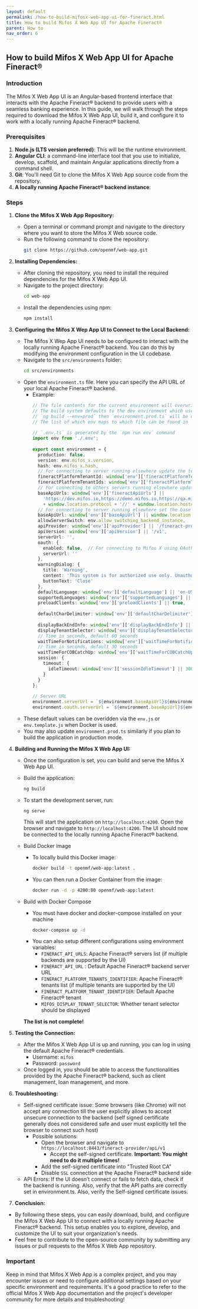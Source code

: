 ```yaml
---
layout: default
permalink: /how-to-build-mifosx-web-app-ui-for-fineract.html
title: How to build Mifos X Web App UI for Apache Fineract®
parent: How to
nav_order: 6
---
```


## How to build Mifos X Web App UI for Apache Fineract®

### Introduction
The Mifos X Web App UI is an Angular-based frontend interface that interacts with the Apache Fineract® backend to provide users with a seamless banking experience. 
In this guide, we will walk through the steps required to download the Mifos X Web App UI, build it, and configure it to work with a locally running Apache Fineract® backend.

### Prerequisites
1. **Node.js (LTS version preferred)**: This will be the runtime environment.
2. **Angular CLI**: a command-line interface tool that you use to initialize, develop, scaffold, and maintain Angular applications directly from a command shell.
3. **Git**: You'll need Git to clone the Mifos X Web App source code from the repository.
4. **A locally running Apache Fineract® backend instance**: 
   
### Steps
1. **Clone the Mifos X Web App Repository:**
   - Open a terminal or command prompt and navigate to the directory where you want to store the Mifos X Web source code.
   - Run the following command to clone the repository:
     ```bash
     git clone https://github.com/openmf/web-app.git
     ```
2. **Installing Dependencies:**
   - After cloning the repository, you need to install the required dependencies for the Mifos X Web App UI.
   - Navigate to the project directory:
     ```bash
     cd web-app
     ```
   - Install the dependencies using npm:
     ```bash
     npm install
     ```
4. **Configuring the Mifos X Wep App UI to Connect to the Local Backend:**
   - The Mifos X Wep App UI needs to be configured to interact with the locally running Apache Fineract® backend. You can do this by modifying the environment configuration in the UI codebase.
   - Navigate to the `src/environments` folder:
     ```bash
     cd src/environments
     ```
   - Open the `environment.ts` file. Here you can specify the API URL of your local Apache Fineract® backend.
     - Example:
       ```typescript
       // The file contents for the current environment will overwrite these during build.
       // The build system defaults to the dev environment which uses `environment.ts`, but if you do
       // `ng build --env=prod` then `environment.prod.ts` will be used instead.
       // The list of which env maps to which file can be found in `.angular-cli.json`.
      
       // `.env.ts` is generated by the `npm run env` command
       import env from './.env';
      
       export const environment = {
         production: false,
         version: env.mifos_x.version,
         hash: env.mifos_x.hash,
         // For connecting to server running elsewhere update the tenant identifier
         fineractPlatformTenantId: window['env']['fineractPlatformTenantId'] || 'default',
         fineractPlatformTenantIds: window['env']['fineractPlatformTenantIds'] || 'default',
         // For connecting to others servers running elsewhere update the base API URL
         baseApiUrls: window['env']['fineractApiUrls'] ||
           'https://dev.mifos.io,https://demo.mifos.io,https://qa.mifos.io,https://staging.mifos.io,https://mobile.mifos.io,https://demo.fineract.dev,https://localhost:8443,'
           + window.location.protocol + '//' + window.location.hostname + ':' + window.location.port,
         // For connecting to server running elsewhere set the base API URL
         baseApiUrl: window['env']['baseApiUrl'] || window.location.protocol + '//' + window.location.hostname + ':' + window.location.port,
         allowServerSwitch: env.allow_switching_backend_instance,
         apiProvider: window['env']['apiProvider'] || '/fineract-provider/api',
         apiVersion: window['env']['apiVersion'] || '/v1',
         serverUrl: '',
         oauth: {
           enabled: false,  // For connecting to Mifos X using OAuth2 Authentication change the value to true
           serverUrl: ''
         },
         warningDialog: {
           title: 'Warning',
           content: 'This system is for authorized use only. Unauthorized access will result in possible legal action. By accessing this system, you acknowledge that you are authorized to do so and that all data stored and processed here is confidential.',
           buttonText: 'Close'
         },
         defaultLanguage: window['env']['defaultLanguage'] || 'en-US',
         supportedLanguages: window['env']['supportedLanguages'] || 'cs-CS,de-DE,en-US,es-MX,fr-FR,it-IT,ko-KO,lt-LT,lv-LV,ne-NE,pt-PT,sw-SW',
         preloadClients: window['env']['preloadClients'] || true,
      
         defaultCharDelimiter: window['env']['defaultCharDelimiter'] || ',',
      
         displayBackEndInfo: window['env']['displayBackEndInfo'] || 'true',
         displayTenantSelector: window['env']['displayTenantSelector'] || 'true',
         // Time in seconds, default 60 seconds
         waitTimeForNotifications: window['env']['waitTimeForNotifications'] || 60,
         // Time in seconds, default 30 seconds
         waitTimeForCOBCatchUp: window['env']['waitTimeForCOBCatchUp'] || 30,
         session: {
           timeout: {
             idleTimeout: window['env']['sessionIdleTimeout'] || 300000, // 5 minutes
           }
         }
       };
      
       // Server URL
       environment.serverUrl = `${environment.baseApiUrl}${environment.apiProvider}${environment.apiVersion}`;
       environment.oauth.serverUrl = `${environment.baseApiUrl}${environment.apiProvider}`;
       ```
    - These default values can be overidden via the `env.js` or `env.template.js` when Docker is used.
    - You may also update `environment.prod.ts` similarly if you plan to build the application in production mode.
5. **Building and Running the Mifos X Web App UI:**
   - Once the configuration is set, you can build and serve the Mifos X Web App UI.
   - Build the application:
     ```bash
     ng build
     ```
   - To start the development server, run:
     ```
     ng serve
     ```
     This will start the application on `http://localhost:4200`.
     Open the browser and navigate to `http://localhost:4200`. The UI should now be connected to the locally running Apache Fineract® backend.
   - Build Docker image
     - To locally build this Docker image: 
       ```bash
       docker build -t openmf/web-app:latest .
       ```
     - You can then run a Docker Container from the image:
       ```bash
       docker run -d -p 4200:80 openmf/web-app:latest
       ```
   - Build with Docker Compose
     - You must have docker and docker-compose installed on your machine
       ```bash
       docker-compose up -d
       ```
     - You can also setup different configurations using environment variables:
       - `FINERACT_API_URLS`: Apache Fineract® servers list (if multiple backends are supported by the UI)
       - `FINERACT_API_URL` : Default Apache Fineract® backend server URL
       - `FINERACT_PLATFORM_TENANTS_IDENTIFIER`: Apache Fineract® tenants list (if multiple tenants are supported by the UI)
       - `FINERACT_PLATFORM_TENANT_IDENTIFIER`: Default Apache Fineract® tenant
       - `MIFOS_DISPLAY_TENANT_SELECTOR`: Whether tenant selector should be displayed

      **The list is not complete!**
6. **Testing the Connection:**
   - After the Mifos X Web App UI is up and running, you can log in using the default Apache Fineract® credentials.
     - Username: `mifos`
     - Password: `password`
   - Once logged in, you should be able to access the functionalities provided by the Apache Fineract® backend, such as client management, loan management, and more.
7. **Troubleshooting:**
   - Self-signed certificate issue: Some browsers (like Chrome) will not accept any connection till the user explicitly allows to accept unsecure connection to the backend (self signed certificate generally does not considered safe and user must explicitly tell the browser to connect such host)
     - Possible solutions:
       - Open the browser and navigate to `https://localhost:8443/fineract-provider/api/v1`
         - Accept the self-signed certificate. **Important: You might need to do it multiple times!**
       - Add the self-signed certificate into "Trusted Root CA"
       - Disable `SSL` connection at the Apache Fineract® backend side
   - API Errors: If the UI doesn’t connect or fails to fetch data, check if the backend is running. Also, verify that the API paths are correctly set in environment.ts. Also, verify the Self-signed certificate issues. 

8. **Conclusion:**
  - By following these steps, you can easily download, build, and configure the Mifos X Web App UI to connect with a locally running Apache Fineract® backend. This setup enables you to explore, develop, and customize the UI to suit your organization's needs.
  - Feel free to contribute to the open-source community by submitting any issues or pull requests to the Mifos X Web App repository.

### Important
Keep in mind that Mifos X Web App is a complex project, and you may encounter issues or need to configure additional settings based on your specific environment and requirements. It's a good practice to refer to the official Mifos X Web App documentation and the project's developer community for more details and troubleshooting!

